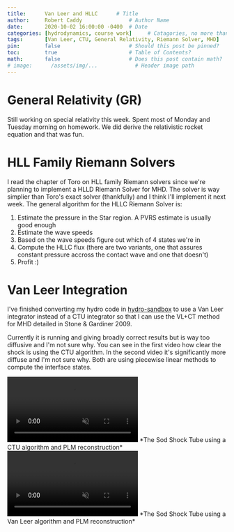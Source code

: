 ```yaml
---
title:      Van Leer and HLLC      # Title
author:     Robert Caddy               # Author Name
date:       2020-10-02 16:00:00 -0400  # Date
categories: [hydrodynamics, course work]     # Catagories, no more than 2
tags:       [Van Leer, CTU, General Relativity, Riemann Solver, MHD]                     # Tags, any number
pin:        false                      # Should this post be pinned?
toc:        true                       # Table of Contents?
math:       false                      # Does this post contain math?
# image:      /assets/img/...            # Header image path
---
```


# General Relativity (GR)
Still working on special relativity this week. Spent most of Monday and Tuesday
morning on homework. We did derive the relativistic rocket equation and that was
fun.

# HLL Family Riemann Solvers
I read the chapter of Toro on HLL family Riemann solvers since we're planning to implement a HLLD Riemann Solver for MHD. The solver is way simplier than Toro's exact solver (thankfully) and I think I'll implement it next week. The general algorithm for the HLLC Riemann Solver is:

1. Estimate the pressure in the Star region. A PVRS estimate is usually good enough
2. Estimate the wave speeds
3. Based on the wave speeds figure out which of 4 states we're in
4. Compute the HLLC flux (there are two variants, one that assures constant pressure accross the contact wave and one that doesn't)
5. Profit :)

# Van Leer Integration
I've finished converting my hydro code in
[hydro-sandbox](https://github.com/bcaddy/hydro-sandbox) to use a Van Leer
integrator instead of a CTU integrator so that I can use the VL+CT method for
MHD detailed in Stone & Gardiner 2009.

Currently it is running and giving broadly correct results but is way too diffusive and I'm not sure why. You can see in the first video how clear the shock is using the CTU algorithm. In the second video it's significantly more diffuse and I'm not sure why. Both are using piecewise linear methods to compute the interface states.

<video muted autoplay controls>
    <source type="video/mp4" src="/assets/img/2020-post-assets/08-August/Sod-PLM-MC.mp4">
</video>
*The Sod Shock Tube using a CTU algorithm and PLM reconstruction*

<video muted autoplay controls>
    <source type="video/mp4" src="/assets/img/2020-post-assets/10-October/Sod-VL-PLM.mp4">
</video>
*The Sod Shock Tube using a Van Leer algorithm and PLM reconstruction*